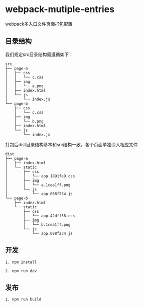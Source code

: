 # webpack-mutiple-entries
webpack多入口文件页面打包配置

## 目录结构
我们规定src目录结构需遵循如下：
```
src
├── page-a
│   ├── css
│   │   └── c.css
│   ├── img
│   │   └── a.png
│   ├── index.html
│   └── js
│       └── index.js
└── page-b
    ├── css
    │   └── c.css
    ├── img
    │   └── b.png
    ├── index.html
    └── js
        └── index.js
```

打包后dist目录结构基本和src结构一致，各个页面单独引入相应文件
```
dist
├── page-a
│   ├── index.html
│   └── static
│       ├── css
│       │   └── app.1891fe9.css
│       ├── img
│       │   └── a.1cea1ff.png
│       └── js
│           └── app.088f234.js
└── page-b
    ├── index.html
    └── static
        ├── css
        │   └── app.42dff58.css
        ├── img
        │   └── b.1cea1ff.png
        └── js
            └── app.088f234.js
```

## 开发
```
1. npm install 

2. npm run dev

```

## 发布

```
1. npm run build
```
